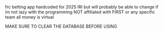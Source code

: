 frc betting app
hardcoded for 2025 IRI but will probably be able to change if im not lazy with the programming
NOT affiliated with FIRST or any specific team
all money is virtual

MAKE SURE TO CLEAR THE DATABASE BEFORE USING